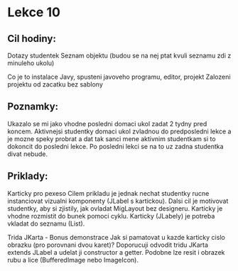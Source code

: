 Lekce 10
=======

Cil hodiny:
----------
Dotazy studentek
Seznam objektu (budou se na nej ptat kvuli seznamu zdi z minuleho ukolu)

Co je to instalace Javy, spusteni javoveho programu, editor, projekt
Zalozeni projektu od zacatku bez sablony


Poznamky:
--------
Ukazalo se mi jako vhodne posledni domaci ukol zadat 2 tydny pred koncem. Aktivnejsi studentky domaci ukol zvladnou do predposledni lekce a je mozne speky probrat a dat tak sanci mene aktivnim studentkam si to dokoncit do posledni lekce. Po posledni lekci se na to uz zadna studentka divat nebude.


Priklady:
--------
Karticky pro pexeso
    Cilem prikladu je jednak nechat studentky rucne instanciovat vizualni komponenty (JLabel s kartickou).
    Dalsi cil je motivovat studentky, aby si zjistily, jak ovladat MigLayout bez designeru. Karticky je vhodne rozmistit do bunek pomoci cyklu.
    Karticky (JLabely) je potreba vkladat do seznamu (List<JLabel>).

Trida JKarta - Bonus demonstrace
    Jak si pamatovat u kazde karticky cislo obrazku (pro porovnani dvou karet)? Doporucuji odvodit tridu JKarta extends JLabel a udelat ji constructor a getter.
        Podobne lze resit i obrazek rubu a lice (BufferedImage nebo ImageIcon).
